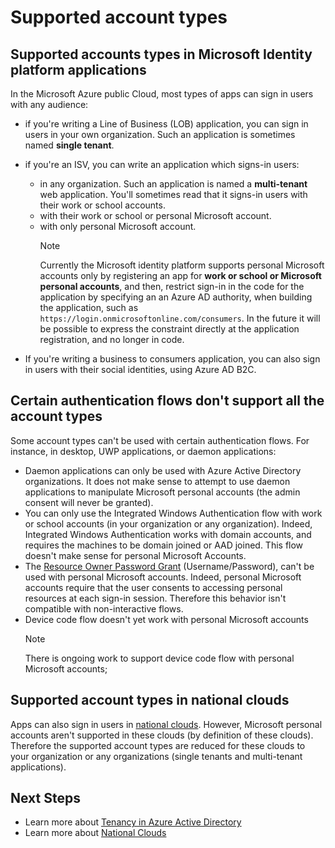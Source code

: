# Supported account types

<!-- This section can be in an include for many of the scenarios (SPA, Web App signing-in users, protecting a Web API, Desktop (depending on the flows), Mobile -->

## Supported accounts types in Microsoft Identity platform applications

In the Microsoft Azure public Cloud, most types of apps can sign in users with any audience:

- if you're writing a Line of Business (LOB) application, you can sign in users in your own organization. Such an application is sometimes named **single tenant**.
- if you're an ISV, you can write an application which signs-in users:

  - in any organization. Such an application is named a **multi-tenant** web application. You'll sometimes read that it signs-in users with their work or school accounts.
  - with their work or school or personal Microsoft account.
  - with only personal Microsoft account.
    > [!NOTE]
    > Currently the Microsoft identity platform supports personal Microsoft accounts only by registering an app for **work or school or Microsoft personal accounts**, and then, restrict sign-in in the code for the application by specifying an an Azure AD authority, when building the application, such as `https://login.onmicrosoftonline.com/consumers`. In the future it will be possible to express the constraint directly at the application registration, and no longer in code.

- If you're writing a business to consumers application, you can also sign in users with their social identities, using Azure AD B2C.

## Certain authentication flows don't support all the account types

Some account types can't be used with certain authentication flows. For instance, in desktop, UWP applications, or daemon applications:

- Daemon applications can only be used with Azure Active Directory organizations. It does not make sense to attempt to use daemon applications to manipulate Microsoft personal accounts (the admin consent will never be granted).  
- You can only use the Integrated Windows Authentication flow with work or school accounts (in your organization or any organization). Indeed, Integrated Windows Authentication works with domain accounts, and requires the machines to be domain joined or AAD joined. This flow doesn't make sense for personal Microsoft Accounts.
- The [Resource Owner Password Grant](./v2-oauth-ropc.md) (Username/Password), can't be used with personal Microsoft accounts. Indeed, personal Microsoft accounts require that the user consents to accessing personal resources at each sign-in session. Therefore this behavior isn't compatible with non-interactive flows.
- Device code flow doesn't yet work with personal Microsoft accounts
  > [!NOTE]
  > There is ongoing work to support device code flow with personal Microsoft accounts;

## Supported account types in national clouds

 Apps can also sign in users in [national clouds](authentication-national-cloud.md). However, Microsoft personal accounts aren't supported in these clouds (by definition of these clouds). Therefore the supported account types are reduced for these clouds to your organization or any organizations (single tenants and multi-tenant applications).

## Next Steps

- Learn more about [Tenancy in Azure Active Directory](./single-and-multi-tenant-apps.md)
- Learn more about [National Clouds](./authentication-national-cloud.md)